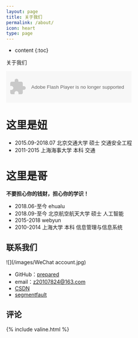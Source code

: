 ```yaml
---
layout: page
title: 关于我们
permalink: /about/
icon: heart
type: page
---
```


* content
{:toc}




关于我们

<object width="340" height="86" data="http://music.163.com/style/swf/widget.swf?
sid=425100599&type=2&auto=1&width=320&height=66" 
type="application/x-shockwave-flash"></object> 


# 这里是妞

* 2015.09-2018.07 北京交通大学 硕士 交通安全工程
* 2011-2015 上海海事大学 本科	交通

# 这里是哥


**不要担心你的钱财，担心你的学识！**

* 2018.06-至今 ehualu
* 2018.09-至今 北京航空航天大学 硕士 人工智能
* 2015-2018 webyun
* 2010-2014 上海大学 本科 信息管理与信息系统

## 联系我们

![](/images/WeChat account.jpg)

* GitHub：[prepared](https://github.com/zhongsb)
* email：z20107824@163.com
* [CSDN](https://blog.csdn.net/Prepared)
* [segmentfault](https://segmentfault.com/u/prepared)

## 评论

{% include valine.html %}
